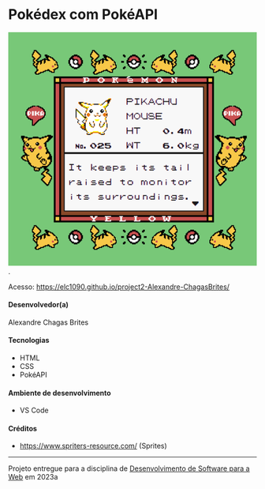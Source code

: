 # Pokédex com PokéAPI

![Screenshot do projeto](assets/screenshot.png "Screenshot do projeto").

Acesso: https://elc1090.github.io/project2-Alexandre-ChagasBrites/

#### Desenvolvedor(a)

Alexandre Chagas Brites

#### Tecnologias

- HTML
- CSS
- PokéAPI

#### Ambiente de desenvolvimento

- VS Code

#### Créditos

- https://www.spriters-resource.com/ (Sprites)

---
Projeto entregue para a disciplina de [Desenvolvimento de Software para a Web](http://github.com/andreainfufsm/elc1090-2023a) em 2023a